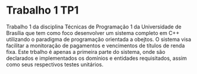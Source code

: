 # Trabalho 1 TP1
Trabalho 1 da disciplina Técnicas de Programação 1 da Universidade de Brasília que tem como foco desenvolver um sistema completo em C++ utilizando o paradigma de programação orientada a obejtos. O sistema visa facilitar a monitoração de pagamentos e vencimentos de títulos de renda fixa. Este trbalho é apenas a primeira parte do sistema, onde são declarados e implementados os domínios e entidades requisitados, assim como seus respectivos testes unitários.

